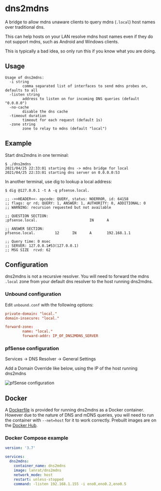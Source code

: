 # dns2mdns

A bridge to allow mdns unaware clients to query mdns (`.local`) host names over traditional dns.

This can help hosts on your LAN resolve mdns host names even if they do not support mdns, such as Android and Windows clients.

This is typically a bad idea, so only run this if you know what you are doing.

## Usage

```text
Usage of dns2mdns:
  -i string
        comma separated list of interfaces to send mdns probes on, defaults to all
  -listen string
        address to listen on for incoming DNS queries (default "0.0.0.0")
  -no-cache
        disable the dns cache
  -timeout duration
        timeout for each request (default 1s)
  -zone string
        zone to relay to mdns (default "local")
```

## Example

Start dns2mdns in one terminal:

```console
$ ./dns2mdns
2021/04/25 22:33:01 starting dns -> mdns bridge for local
2021/04/25 22:33:01 starting dns server on 0.0.0.0:53
```

In another terminal, use dig to lookup a local address:

```console
$ dig @127.0.0.1 -t A -q pfsense.local. 

;; ->>HEADER<<- opcode: QUERY, status: NOERROR, id: 64158
;; flags: qr rd; QUERY: 1, ANSWER: 1, AUTHORITY: 0, ADDITIONAL: 0
;; WARNING: recursion requested but not available

;; QUESTION SECTION:
;pfsense.local.                        IN      A

;; ANSWER SECTION:
pfsense.local.         12      IN      A       192.168.1.1

;; Query time: 0 msec
;; SERVER: 127.0.0.1#53(127.0.0.1)
;; MSG SIZE  rcvd: 62
```

## Configuration

dns2mdns is not a recursive resolver.
You will need to forward the mdns `.local` zone from your default dns resolver to the host running dns2mdns.

### Unbound configuration

Edit `unbound.conf` with the following options:

```conf
private-domain: "local."
domain-insecure: "local."

forward-zone:
        name: "local."
        forward-addr: IP_OF_DNS2MDNS_SERVER
```

### pfSense configuration

Services -> DNS Resolver -> General Settings

Add a Domain Override like below, using the IP of the host running dns2mdns

![pfSense configuration](https://user-images.githubusercontent.com/164192/116126803-e6e6b680-a67b-11eb-8d21-0dda30e4a83c.png)

## Docker

A [Dockerfile](Dockerfile) is provided for running dns2mdns as a Docker container. However due to the nature of DNS and mDNS queries, you will need to run the container with `--net=host` for it to work correctly.
Prebuilt images are on the [Docker Hub](https://hub.docker.com/repository/docker/lanrat/dns2mdns).

### Docker Compose example

```yaml
version: '3.7'

services:
  dns2mdns:
    container_name: dns2mdns
    image: lanrat/dns2mdns
    network_mode: host
    restart: unless-stopped
    command: -listen 192.168.1.155 -i eno0,eno0.2,eno0.5
```
